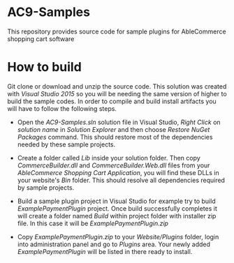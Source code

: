 # AC9-Samples
This repository provides source code for sample plugins for AbleCommerce shopping cart software

# How to build

Git clone or download and unzip the source code. This solution was created with *Visual Studio 2015* so you will be needing the same version of higher to build the sample codes. In order to compile and build install artifacts you will have to follow the following steps.

* Open the *AC9-Samples.sln* solution file in Visual Studio, *Right Click* on *solution name* in *Solution Explorer* and then choose *Restore NuGet Packages* command. This should restore most of the dependencies needed by these sample projects.

* Create a folder called *Lib* inside your solution folder. Then copy *CommerceBuilder.dll* and *CommerceBuilder.Web.dll* files from your *AbleCommerce Shopping Cart Application*, you will find these DLLs in your website's *Bin* folder. This should resolve all dependencies required by sample projects.

* Build a sample plugin project in Visual Studio for example try to build *ExamplePaymentPlugin* project. Once build successfully completes it will create a folder named *Build* within project folder with installer zip file. In this case it will be *ExamplePaymentPlugin.zip*

* Copy *ExamplePaymentPlugin.zip* to your *Website/Plugins* folder, login into administration panel and go to *Plugins* area. Your newly added *ExamplePaymentPlugin* will be listed in there ready to install.

